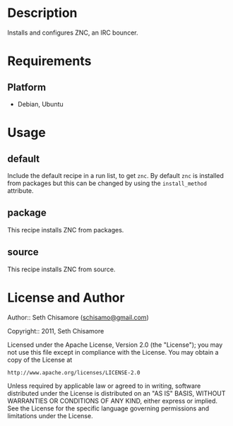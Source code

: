 Description
===========

Installs and configures ZNC, an IRC bouncer.

Requirements
============

Platform
--------

* Debian, Ubuntu

Usage
=====

default
-------

Include the default recipe in a run list, to get `znc`.  By default `znc` is installed from packages but this can be changed by using the `install_method` attribute.

package
-------

This recipe installs ZNC from packages.

source
------

This recipe installs ZNC from source.

License and Author
==================

Author:: Seth Chisamore (<schisamo@gmail.com>)

Copyright:: 2011, Seth Chisamore

Licensed under the Apache License, Version 2.0 (the "License");
you may not use this file except in compliance with the License.
You may obtain a copy of the License at

    http://www.apache.org/licenses/LICENSE-2.0

Unless required by applicable law or agreed to in writing, software
distributed under the License is distributed on an "AS IS" BASIS,
WITHOUT WARRANTIES OR CONDITIONS OF ANY KIND, either express or implied.
See the License for the specific language governing permissions and
limitations under the License.

